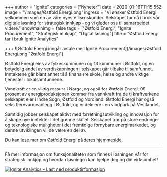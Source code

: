+++
author = "Ignite"
categories = ["Nyheter"]
date = 2020-01-16T11:15:55Z
image = "/images/Østfold Energi.png"
ingress = "Vi ønsker Østfold Energi velkommen som en av våre nyeste lisenskunder. Selskapet tar nå i bruk vår digitale løsning for strategisk innkjøp - og vi gleder oss til samarbeidet videre."
showmainimg = false
tags = ["Østfold Energi", "Ignite Procurement", "Strategisk innkjøp", "Digital løsning"]
title = "Østfold Energi tar i bruk Ignite Analytics"

+++
![Østfold Energi inngår avtale med Ignite Procurement](/images/Østfold Energi.png "Østfold Energi")

Østfold Energi eies av fylkeskommunen og 13 kommuner i Østfold, og en betydelig andel av verdiskapningen i selskapet går tilbake til samfunnet. Inntektene går blant annet til å finansiere skole, helse og andre viktige tjenester i lokalsamfunnene.

Vannkraft er en viktig ressurs i Norge, og også for Østfold Energi. 95 prosent av energiproduksjonen kommer fra vannkraft fra de ti kraftverkene selskapet eier i Indre Sogn, Østfold og Nordland. Østfold Energi har også seks fjernvarmeanlegg i Østfold, og er deleiere i en vindpark på Vestlandet.

Samtidig jobber selskapet aktivt med forretningsutvikling og innovasjon for å skape nye inntekter i det grønne skiftet. Selskapet tror på store endringer og teknologiske muligheter i det fremtidige fornybare energimarkedet, og denne utviklingen vil de være en del av.

Du kan lese mer om Østfold Energi på deres [hjemmeside](https://www.ostfoldenergi.no/ "Østfold Energi").

***

Få mer informasjon om funksjonaliteten som finnes i løsningen vår for strategisk innkjøp og hvordan løsningen kan hjelpe deg og din virksomhet!

[![](https://www.ignite.no/images/Last%20ned%20produktinfo%20-%201200%20x100.png "Ignite Analytics - Last ned produktinformasjon")](https://www.ignite.no/ignite-analytics/produktinformasjon/ "Ignite Analytics - Last ned produktinformasjon")